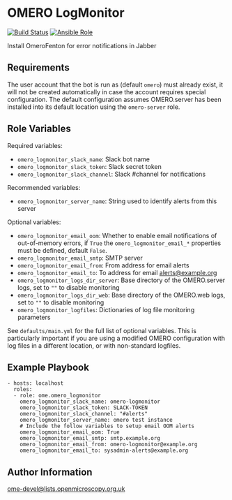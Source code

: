 OMERO LogMonitor
================

[![Build Status](https://travis-ci.org/ome/ansible-role-omero-logmonitor.svg)](https://travis-ci.org/ome/ansible-role-omero-logmonitor)
[![Ansible Role](https://img.shields.io/ansible/role/41332.svg)](https://galaxy.ansible.com/ome/omero_logmonitor/)

Install OmeroFenton for error notifications in Jabber


Requirements
------------

The user account that the bot is run as (default `omero`) must already exist, it will not be created automatically in case the account requires special configuration.
The default configuration assumes OMERO.server has been installed into its default location using the `omero-server` role.


Role Variables
--------------

Required variables:

- `omero_logmonitor_slack_name`: Slack bot name
- `omero_logmonitor_slack_token`: Slack secret token
- `omero_logmonitor_slack_channel`: Slack #channel for notifications

Recommended variables:

- `omero_logmonitor_server_name`: String used to identify alerts from this server

Optional variables:

- `omero_logmonitor_email_oom`: Whether to enable email notifications of out-of-memory errors, if `True` the `omero_logmonitor_email_*` properties must be defined, default `False`.
- `omero_logmonitor_email_smtp`: SMTP server
- `omero_logmonitor_email_from`: From address for email alerts
- `omero_logmonitor_email_to`: To address for email alerts@example.org
- `omero_logmonitor_logs_dir_server`: Base directory of the OMERO.server logs, set to `""` to disable monitoring
- `omero_logmonitor_logs_dir_web`: Base directory of the OMERO.web logs, set to `""` to disable monitoring
- `omero_logmonitor_logfiles`: Dictionaries of log file monitoring parameters

See `defaults/main.yml` for the full list of optional variables.
This is particularly important if you are using a modified OMERO configuration with log files in a different location, or with non-standard logfiles.


Example Playbook
----------------

    - hosts: localhost
      roles:
      - role: ome.omero_logmonitor
        omero_logmonitor_slack_name: omero-logmonitor
        omero_logmonitor_slack_token: SLACK-TOKEN
        omero_logmonitor_slack_channel: "#alerts"
        omero_logmonitor_server_name: omero test instance
        # Include the follow variables to setup email OOM alerts
        omero_logmonitor_email_oom: True
        omero_logmonitor_email_smtp: smtp.example.org
        omero_logmonitor_email_from: omero-logmonitor@example.org
        omero_logmonitor_email_to: sysadmin-alerts@example.org


Author Information
------------------

ome-devel@lists.openmicroscopy.org.uk
